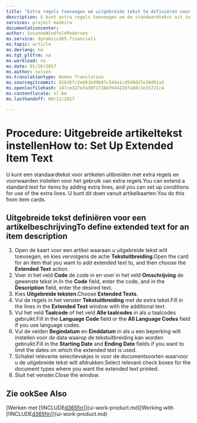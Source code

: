```yaml
---
title: "Extra regels toevoegen om uitgebreide tekst te definiëren voor een artikelbeschrijving | Microsoft Docs"
description: U kunt extra regels toevoegen om de standaardtekst uit te breiden die een artikel beschrijft.
services: project-madeira
documentationcenter: 
author: SusanneWindfeldPedersen
ms.service: dynamics365-financials
ms.topic: article
ms.devlang: na
ms.tgt_pltfrm: na
ms.workload: na
ms.date: 01/16/2017
ms.author: solsen
ms.translationtype: Human Translation
ms.sourcegitcommit: 81636fc2e661bd9b07c54da1cd5d0d27e30d01a2
ms.openlocfilehash: 147ce327e3a30f27166fb44226fa60c1e15721c4
ms.contentlocale: nl-be
ms.lasthandoff: 09/11/2017

---
```

# <a name="how-to-set-up-extended-item-text"></a><span data-ttu-id="ce419-103">Procedure: Uitgebreide artikeltekst instellen</span><span class="sxs-lookup"><span data-stu-id="ce419-103">How to: Set Up Extended Item Text</span></span>
<span data-ttu-id="ce419-104">U kunt een standaardtekst voor artikelen uitbreiden met extra regels en voorwaarden instellen voor het gebruik van extra regels.</span><span class="sxs-lookup"><span data-stu-id="ce419-104">You can extend a standard text for items by adding extra lines, and you can set up conditions for use of the extra lines.</span></span> <span data-ttu-id="ce419-105">U kunt dit doen vanuit artikelkaarten.</span><span class="sxs-lookup"><span data-stu-id="ce419-105">You do this from item cards.</span></span>

## <a name="to-define-extended-text-for-an-item-description"></a><span data-ttu-id="ce419-106">Uitgebreide tekst definiëren voor een artikelbeschrijving</span><span class="sxs-lookup"><span data-stu-id="ce419-106">To define extended text for an item description</span></span>
1. <span data-ttu-id="ce419-107">Open de kaart voor een artikel waaraan u uitgebreide tekst wilt toevoegen, en kies vervolgens de actie **Tekstuitbreiding**.</span><span class="sxs-lookup"><span data-stu-id="ce419-107">Open the card for an item that you want to add extended text to, and then choose the **Extended Text** action.</span></span>
2. <span data-ttu-id="ce419-108">Voer in het veld **Code** de code in en voer in het veld **Omschrijving** de gewenste tekst in.</span><span class="sxs-lookup"><span data-stu-id="ce419-108">In the **Code** field, enter the code, and in the **Description** field, enter the desired text.</span></span>
3. <span data-ttu-id="ce419-109">Kies **Uitgebreide teksten**.</span><span class="sxs-lookup"><span data-stu-id="ce419-109">Choose **Extended Texts**.</span></span>
4. <span data-ttu-id="ce419-110">Vul de regels in het venster **Tekstuitbreiding** met de extra tekst.</span><span class="sxs-lookup"><span data-stu-id="ce419-110">Fill in the lines in the **Extended Text** window with the additional text.</span></span>
5. <span data-ttu-id="ce419-111">Vul het veld **Taalcode** of het veld **Alle taalcodes** in als u taalcodes gebruikt.</span><span class="sxs-lookup"><span data-stu-id="ce419-111">Fill in the **Language Code** field or the **All Language Codes** field if you use language codes.</span></span>
6. <span data-ttu-id="ce419-112">Vul de velden **Begindatum** en **Einddatum** in als u een beperking wilt instellen voor de data waarop de tekstuitbreiding kan worden gebruikt.</span><span class="sxs-lookup"><span data-stu-id="ce419-112">Fill in the **Starting Date** and **Ending Date** fields if you want to limit the dates on which the extended text is used.</span></span>
7. <span data-ttu-id="ce419-113">Schakel relevante selectievakjes in voor de documentsoorten waarvoor u de uitgebreide tekst wilt afdrukken.</span><span class="sxs-lookup"><span data-stu-id="ce419-113">Select relevant check boxes for the document types where you want the extended text printed.</span></span>
8. <span data-ttu-id="ce419-114">Sluit het venster.</span><span class="sxs-lookup"><span data-stu-id="ce419-114">Close the window.</span></span>

## <a name="see-also"></a><span data-ttu-id="ce419-115">Zie ook</span><span class="sxs-lookup"><span data-stu-id="ce419-115">See Also</span></span>
<span data-ttu-id="ce419-116">[Werken met [!INCLUDE[d365fin](includes/d365fin_md.md)]](ui-work-product.md)</span><span class="sxs-lookup"><span data-stu-id="ce419-116">[Working with [!INCLUDE[d365fin](includes/d365fin_md.md)]](ui-work-product.md)</span></span>


